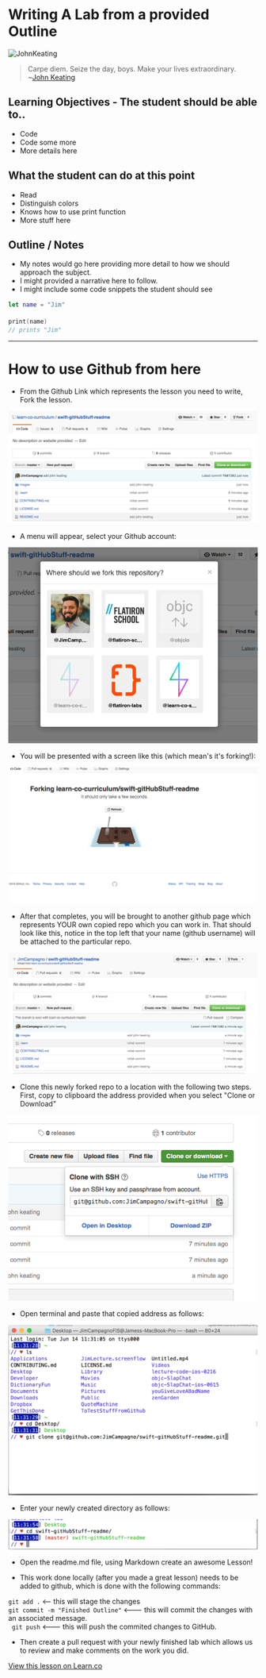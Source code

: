 # Writing A Lab from a provided Outline

![JohnKeating](images/John_Keating.png)

> Carpe diem. Seize the day, boys. Make your lives extraordinary. ~[John Keating](https://en.wikipedia.org/wiki/Dead_Poets_Society)

## Learning Objectives - The student should be able to..

* Code
* Code some more
* More details here

## What the student can do at this point 

* Read
* Distinguish colors
* Knows how to use print function
* More stuff here

## Outline / Notes

* My notes would go here providing more detail to how we should approach the subject.
* I might provided a narrative here to follow.
* I might include some code snippets the student should see

```swift
let name = "Jim"

print(name)
// prints "Jim"
```




---------------------------

# How to use Github from here

* From the Github Link which represents the lesson you need to write, Fork the lesson.  

![selectFork](images/1_selectFork.png)  

* A menu will appear, select your Github account:

![selectYourAccount](images/2_selectYourAccount.png)

* You will be presented with a screen like this (which mean's it's forking!):

![working](images/3_processBegun.png)

* After that completes, you will be brought to another github page which represents YOUR own copied repo which you can work in. That should look like this, notice in the top left that your name (github username) will be attached to the particular repo.

![forkedLab](images/4_yourForkedRepo.png)

* Clone this newly forked repo to a location with the following two steps. First, copy to clipboard the address provided when you select "Clone or Download"

![clone](images/5_clone.png)

* Open terminal and paste that copied address as follows:

![pasted](images/6_terminal.png)

* Enter your newly created directory as follows:

![direcotyr](images/7_enterDirectory.png)

* Open the readme.md file, using Markdown create an awesome Lesson!

* This work done locally (after you made a great lesson) needs to be added to github, which is done with the following commands:

```git add .``` <-- this will stage the changes  
```git commit -m "Finished Outline"``` <--- this will commit the changes with an associated message.  
``` git push``` <--- this will push the commited changes to GitHub.  

* Then create a pull request with your newly finished lab which allows us to review and make comments on the work you did.

<a href='https://learn.co/lessons/GitHubStuff' data-visibility='hidden'>View this lesson on Learn.co</a>
